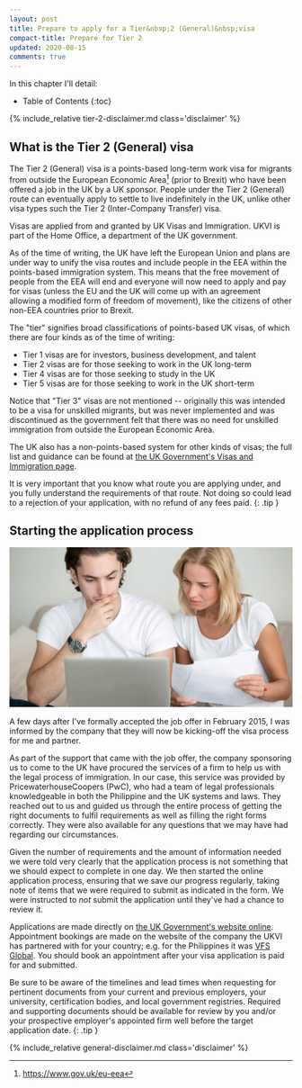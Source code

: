 ```yaml
---
layout: post
title: Prepare to apply for a Tier&nbsp;2 (General)&nbsp;visa
compact-title: Prepare for Tier 2
updated: 2020-08-15
comments: true
---
```


In this chapter I'll detail:

* Table of Contents
{:toc}

{% include_relative tier-2-disclaimer.md class='disclaimer' %}

## What is the Tier 2 (General) visa
The Tier 2 (General) visa is a points-based long-term work visa for migrants from outside the European Economic Area[^what-is-the-eea] (prior to Brexit) who have been offered a job in the UK by a UK sponsor. People under the Tier 2 (General) route can eventually apply to settle to live indefinitely in the UK, unlike other visa types such the Tier 2 (Inter-Company Transfer) visa.

[^what-is-the-eea]: <https://www.gov.uk/eu-eea>

Visas are applied from and granted by UK Visas and Immigration. UKVI is part of the Home Office, a department of the UK government.

As of the time of writing, the UK have left the European Union and plans are under way to unify the visa routes and include people in the EEA within the points-based immigration system. This means that the free movement of people from the EEA will end and everyone will now need to apply and pay for visas (unless the EU and the UK will come up with an agreement allowing a modified form of freedom of movement), like the citizens of other non-EEA countries prior to Brexit.

The "tier" signifies broad classifications of points-based UK visas, of which there are four kinds as of the time of writing:

* Tier 1 visas are for investors, business development, and talent
* Tier 2 visas are for those seeking to work in the UK long-term
* Tier 4 visas are for those seeking to study in the UK
* Tier 5 visas are for those seeking to work in the UK short-term

Notice that "Tier 3" visas are not mentioned -- originally this was intended to be a visa for unskilled migrants, but was never implemented and was discontinued as the government felt that there was no need for unskilled immigration from outside the European Economic Area.

The UK also has a non-points-based system for other kinds of visas; the full list and guidance can be found at [the UK Government's Visas and Immigration page](https://www.gov.uk/browse/visas-immigration).

It is very important that you know what route you are applying under, and you fully understand the requirements of that route. Not doing so could lead to a rejection of your application, with no refund of any fees paid.
{: .tip }

## Starting the application process
![](/assets/visa-application.jpg)

A few days after I've formally accepted the job offer in February 2015, I was informed by the company that they will now be kicking-off the visa process for me and partner.

As part of the support that came with the job offer, the company sponsoring us to come to the UK have procured the services of a firm to help us with the legal process of immigration. In our case, this service was provided by PricewaterhouseCoopers (PwC), who had a team of legal professionals knowledgeable in both the Philippine and the UK systems and laws. They reached out to us and guided us through the entire process of getting the right documents to fulfil requirements as well as filling the right forms correctly. They were also available for any questions that we may have had regarding our circumstances.

Given the number of requirements and the amount of information needed we were told very clearly that the application process is not something that we should expect to complete in one day. We then started the online application process, ensuring that we save our progress regularly, taking note of items that we were required to submit as indicated in the form. We were instructed to *not* submit the application until they've had a chance to review it.

Applications are made directly on [the UK Government's website online](https://www.gov.uk/tier-2-general/apply). Appointment bookings are made on the website of the company the UKVI has partnered with for your country; e.g. for the Philippines it was [VFS Global](https://www.vfsglobal.co.uk/ph/en). You should book an appointment after your visa application is paid for and submitted.

Be sure to be aware of the timelines and lead times when requesting for pertinent documents from your current and previous employers, your university, certification bodies, and local government registries. Required and supporting documents should be available for review by you and/or your prospective employer's appointed firm well before the target application date.
{: .tip }

{% include_relative general-disclaimer.md class='disclaimer' %}